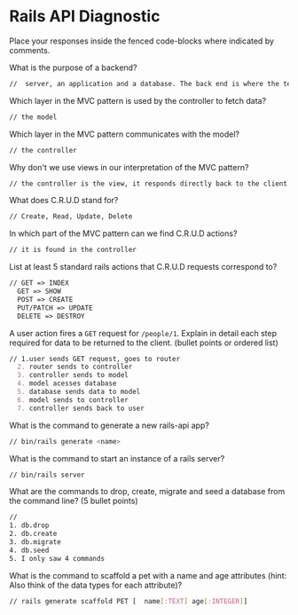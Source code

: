 # Rails API Diagnostic

Place your responses inside the fenced code-blocks where indicated by comments.

What is the purpose of a backend?

```md
//  server, an application and a database. The back end is where the technical processes happen, as opposed to the front end, which is usually where the user's interaction occurs.
```

Which layer in the MVC pattern is used by the controller to fetch data?

```md
// the model
```

Which layer in the MVC pattern communicates with the model?

```md
// the controller
```

Why don't we use views in our interpretation of the MVC pattern?

```md
// the controller is the view, it responds directly back to the client with the output
```

What does C.R.U.D stand for?

```md
// Create, Read, Update, Delete
```

In which part of the MVC pattern can we find C.R.U.D actions?

```md
// it is found in the controller
```

List at least 5 standard rails actions that C.R.U.D requests correspond to?

```md
// GET => INDEX
  GET => SHOW
  POST => CREATE
  PUT/PATCH => UPDATE
  DELETE => DESTROY
```

A user action fires a `GET` request for `/people/1`. Explain in detail each step
required for data to be returned to the client. (bullet points or ordered list)

```md
// 1.user sends GET request, goes to router
  2. router sends to controller
  3. controller sends to model
  4. model acesses database
  5. database sends data to model
  6. model sends to controller
  7. controller sends back to user
```

What is the command to generate a new rails-api app?

```bash
// bin/rails generate <name>
```

What is the command to start an instance of a rails server?

```bash
// bin/rails server
```

What are the commands to drop, create, migrate and seed a database from the command
line? (5 bullet points)

```bash
//
1. db.drop
2. db.create
3. db.migrate
4. db.seed
5. I only saw 4 commands
```

What is the command to scaffold a pet with a name and age attributes (hint:
Also think of the data types for each attribute)?

```bash
// rails generate scaffold PET [  name[:TEXT] age[:INTEGER]]
```
